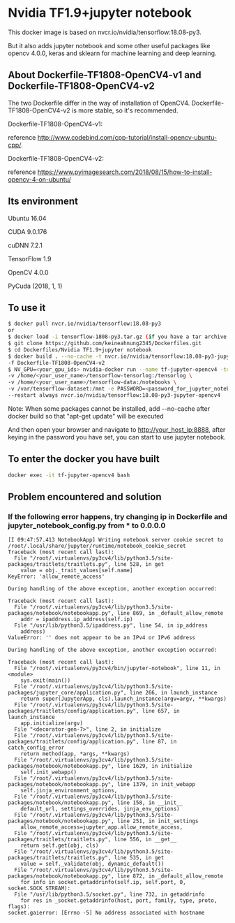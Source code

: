 # Nvidia TF1.9+jupyter notebook

This docker image is based on nvcr.io/nvidia/tensorflow:18.08-py3.

But it also adds jupyter notebook and some other useful packages like opencv 4.0.0, keras and sklearn for machine learning and deep learning.

## About Dockerfile-TF1808-OpenCV4-v1 and Dockerfile-TF1808-OpenCV4-v2
The two Dockerfile differ in the way of installation of OpenCV4.
Dockerfile-TF1808-OpenCV4-v2 is more stable, so it's recommended.

Dockerfile-TF1808-OpenCV4-v1: 

reference http://www.codebind.com/cpp-tutorial/install-opencv-ubuntu-cpp/.

Dockerfile-TF1808-OpenCV4-v2: 

reference https://www.pyimagesearch.com/2018/08/15/how-to-install-opencv-4-on-ubuntu/

## Its environment
Ubuntu 16.04

CUDA 9.0.176

cuDNN 7.2.1

TensorFlow 1.9

OpenCV 4.0.0

PyCuda (2018, 1, 1)

## To use it
```sh
$ docker pull nvcr.io/nvidia/tensorflow:18.08-py3
or 
$ docker load -i tensorflow-1808-py3.tar.gz (if you have a tar archive of the docker image) 
$ git clone https://github.com/keineahnung2345/Dockerfiles.git
$ cd Dockerfiles/Nvidia TF1.9+jupyter notebook
$ docker build . --no-cache -t nvcr.io/nvidia/tensorflow:18.08-py3-jupyter-opencv4 \
-f Dockerfile-TF1808-OpenCV4-v2
$ NV_GPU=<your_gpu_ids> nvidia-docker run --name tf-jupyter-opencv4 -td -p 8888:8888 -p 6006:6006 \
-v /home/<your_user_name>/tensorflow-tensorlog:/tensorlog \
-v /home/<your_user_name>/tensorflow-data:/notebooks \
-v /var/tensorflow-dataset:/mnt -e PASSWORD=<password_for_jupyter_notebook> \
--restart always nvcr.io/nvidia/tensorflow:18.08-py3-jupyter-opencv4
```

Note: When some packages cannot be installed, add --no-cache after docker build so that "apt-get update" will be executed

And then open your browser and navigate to <http://your_host_ip:8888>, after keying in the password you have set, you can start to use jupyter notebook.

## To enter the docker you have built
```sh
docker exec -it tf-jupyter-opencv4 bash
```

## Problem encountered and solution
### If the following error happens, try changing ip in Dockerfile and jupyter_notebook_config.py from * to 0.0.0.0 
```
[I 09:47:57.413 NotebookApp] Writing notebook server cookie secret to /root/.local/share/jupyter/runtime/notebook_cookie_secret
Traceback (most recent call last):
  File "/root/.virtualenvs/py3cv4/lib/python3.5/site-packages/traitlets/traitlets.py", line 528, in get
    value = obj._trait_values[self.name]
KeyError: 'allow_remote_access'

During handling of the above exception, another exception occurred:

Traceback (most recent call last):
  File "/root/.virtualenvs/py3cv4/lib/python3.5/site-packages/notebook/notebookapp.py", line 869, in _default_allow_remote
    addr = ipaddress.ip_address(self.ip)
  File "/usr/lib/python3.5/ipaddress.py", line 54, in ip_address
    address)
ValueError: '' does not appear to be an IPv4 or IPv6 address

During handling of the above exception, another exception occurred:

Traceback (most recent call last):
  File "/root/.virtualenvs/py3cv4/bin/jupyter-notebook", line 11, in <module>
    sys.exit(main())
  File "/root/.virtualenvs/py3cv4/lib/python3.5/site-packages/jupyter_core/application.py", line 266, in launch_instance
    return super(JupyterApp, cls).launch_instance(argv=argv, **kwargs)
  File "/root/.virtualenvs/py3cv4/lib/python3.5/site-packages/traitlets/config/application.py", line 657, in launch_instance
    app.initialize(argv)
  File "<decorator-gen-7>", line 2, in initialize
  File "/root/.virtualenvs/py3cv4/lib/python3.5/site-packages/traitlets/config/application.py", line 87, in catch_config_error
    return method(app, *args, **kwargs)
  File "/root/.virtualenvs/py3cv4/lib/python3.5/site-packages/notebook/notebookapp.py", line 1629, in initialize
    self.init_webapp()
  File "/root/.virtualenvs/py3cv4/lib/python3.5/site-packages/notebook/notebookapp.py", line 1379, in init_webapp
    self.jinja_environment_options,
  File "/root/.virtualenvs/py3cv4/lib/python3.5/site-packages/notebook/notebookapp.py", line 158, in __init__
    default_url, settings_overrides, jinja_env_options)
  File "/root/.virtualenvs/py3cv4/lib/python3.5/site-packages/notebook/notebookapp.py", line 251, in init_settings
    allow_remote_access=jupyter_app.allow_remote_access,
  File "/root/.virtualenvs/py3cv4/lib/python3.5/site-packages/traitlets/traitlets.py", line 556, in __get__
    return self.get(obj, cls)
  File "/root/.virtualenvs/py3cv4/lib/python3.5/site-packages/traitlets/traitlets.py", line 535, in get
    value = self._validate(obj, dynamic_default())
  File "/root/.virtualenvs/py3cv4/lib/python3.5/site-packages/notebook/notebookapp.py", line 872, in _default_allow_remote
    for info in socket.getaddrinfo(self.ip, self.port, 0, socket.SOCK_STREAM):
  File "/usr/lib/python3.5/socket.py", line 732, in getaddrinfo
    for res in _socket.getaddrinfo(host, port, family, type, proto, flags):
socket.gaierror: [Errno -5] No address associated with hostname
```
